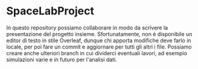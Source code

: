 # SpaceLabProject
In questo repository possiamo collaborare in modo da scrivere la presentazione del progetto insieme. Sfortunatamente, non è disponibile un editor di testo in stile Overleaf, dunque chi apporta modifiche deve farlo in locale, per poi fare un commit e aggiornare per tutti gli altri i file.
Possiamo creare anche ulteriori branch in cui dividerci eventuali lavori, ad esempio simulazioni varie e in futuro per l'analisi dati. 
